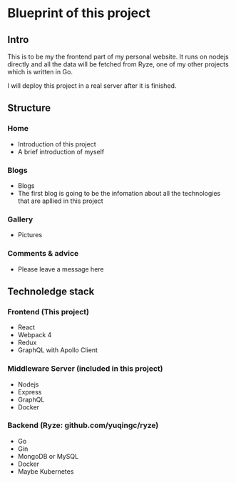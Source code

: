 # Blueprint of this project

## Intro

This is to be my the frontend part of my personal website. It runs on nodejs directly and all the data will be fetched from Ryze, one of my other projects which is written in Go.

I will deploy this project in a real server after it is finished.

## Structure

### Home
- Introduction of this project
- A brief introduction of myself

### Blogs
- Blogs
- The first blog is going to be the infomation about all the technologies that are apllied in this project

### Gallery
- Pictures

### Comments & advice
- Please leave a message here

## Technoledge stack

### Frontend (This project)
- React
- Webpack 4
- Redux
- GraphQL with Apollo Client

### Middleware Server (included in this project)
- Nodejs
- Express
- GraphQL
- Docker

### Backend (Ryze: github.com/yuqingc/ryze)
- Go
- Gin
- MongoDB or MySQL
- Docker
- Maybe Kubernetes